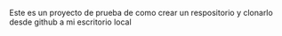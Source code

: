 Este es un proyecto de prueba de como crear un respositorio y clonarlo desde github a mi escritorio local
